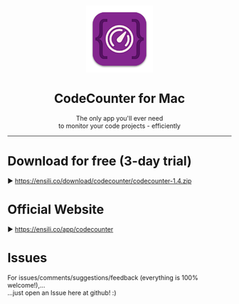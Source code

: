 <p align=center>
  <img height="150px" src="https://github.com/enSili-co/codecounter/raw/main/images/logo.png"/>
</p>
<h1 align=center>CodeCounter for Mac</h1>
<p align=center>
  The only app you'll ever need<br>to monitor your code projects - efficiently
</p>


---

# Download for free (3-day trial)

▶︎ https://ensili.co/download/codecounter/codecounter-1.4.zip

# Official Website

▶︎ https://ensili.co/app/codecounter

# Issues

For issues/comments/suggestions/feedback (everything is 100% welcome!),...    
...just open an Issue here at github! :)
